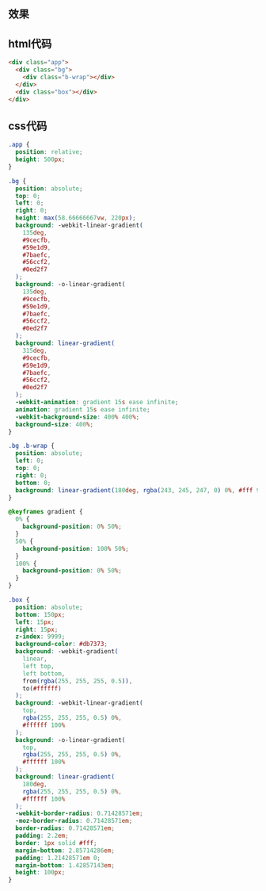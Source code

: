 ## 效果
<!DOCTYPE html>
<html lang="en">
  <head>
    <meta charset="UTF-8" />
    <meta name="viewport" content="width=device-width, initial-scale=1.0" />
    <title>Document</title>
    <link rel="stylesheet" href="./index.css" />
  </head>
  <body>
    <div class="app">
      <div class="bg">
        <div class="b-wrap"></div>
      </div>
      <div class="box"></div>
    </div>
  </body>
</html>

## html代码
```html
<div class="app">
  <div class="bg">
    <div class="b-wrap"></div>
  </div>
  <div class="box"></div>
</div>
```

## css代码
```css
.app {
  position: relative;
  height: 500px;
}

.bg {
  position: absolute;
  top: 0;
  left: 0;
  right: 0;
  height: max(58.66666667vw, 220px);
  background: -webkit-linear-gradient(
    135deg,
    #9cecfb,
    #59e1d9,
    #7baefc,
    #56ccf2,
    #0ed2f7
  );
  background: -o-linear-gradient(
    135deg,
    #9cecfb,
    #59e1d9,
    #7baefc,
    #56ccf2,
    #0ed2f7
  );
  background: linear-gradient(
    315deg,
    #9cecfb,
    #59e1d9,
    #7baefc,
    #56ccf2,
    #0ed2f7
  );
  -webkit-animation: gradient 15s ease infinite;
  animation: gradient 15s ease infinite;
  -webkit-background-size: 400% 400%;
  background-size: 400%;
}

.bg .b-wrap {
  position: absolute;
  left: 0;
  top: 0;
  right: 0;
  bottom: 0;
  background: linear-gradient(180deg, rgba(243, 245, 247, 0) 0%, #fff 99%);
}

@keyframes gradient {
  0% {
    background-position: 0% 50%;
  }
  50% {
    background-position: 100% 50%;
  }
  100% {
    background-position: 0% 50%;
  }
}

.box {
  position: absolute;
  bottom: 150px;
  left: 15px;
  right: 15px;
  z-index: 9999;
  background-color: #db7373;
  background: -webkit-gradient(
    linear,
    left top,
    left bottom,
    from(rgba(255, 255, 255, 0.5)),
    to(#ffffff)
  );
  background: -webkit-linear-gradient(
    top,
    rgba(255, 255, 255, 0.5) 0%,
    #ffffff 100%
  );
  background: -o-linear-gradient(
    top,
    rgba(255, 255, 255, 0.5) 0%,
    #ffffff 100%
  );
  background: linear-gradient(
    180deg,
    rgba(255, 255, 255, 0.5) 0%,
    #ffffff 100%
  );
  -webkit-border-radius: 0.71428571em;
  -moz-border-radius: 0.71428571em;
  border-radius: 0.71428571em;
  padding: 2.2em;
  border: 1px solid #fff;
  margin-bottom: 2.85714286em;
  padding: 1.21428571em 0;
  margin-bottom: 1.42857143em;
  height: 100px;
}

```


